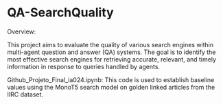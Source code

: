 # QA-SearchQuality

Overview:

This project aims to evaluate the quality of various search engines within multi-agent question and answer (QA) systems. The goal is to identify the most effective search engines for retrieving accurate, relevant, and timely information in response to queries handled by agents.

Github_Projeto_Final_ia024.ipynb: This code is used to establish baseline values using the MonoT5 search model on golden linked articles from the IIRC dataset. 
